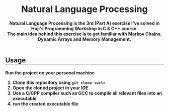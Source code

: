 <div align="center">
  <h1 align="center" style="border-bottom: none"><b> Natural Language Processing</h1>

  <p align="center">
    <b>Natural Language Processing</b> is the 3rd (Part A) exercise I've solved in Huji's <b>Programming Workshop in C & C++</b> course.
    <br>
    The main idea behind this exercise is to get familiar with <b>Markov Chains</b>, <b>Dynamic Arrays</b> and <b>Memory Management</b>.
    <br>
    <br>
  </p>
</div>


<div align="left">
  <h2 align="left" style="border-bottom: 1px solid gray">Usage</h2>

  <p>Run the project on your personal machine</p>
  <ol align="left">
    <li>Clone this repository using <code>git clone &lt;url&gt;</code></li>
    <li>Open the cloned project in your IDE</li>
    <li>Use a C/CPP compiler such as GCC to compile all relevant files into an executable</li>
    <li>run the created executable file</li>
  </ol>
</div>

<br>

